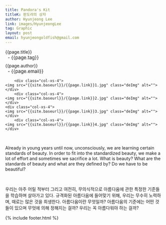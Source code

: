 ```yaml
---
title: Pandora's Kit
titleK: 판도라의 상자
author: Hyunjeong Lee
link: images/HyunjeongLee
tag: Graphic
layout: post
email: hyunjeongoldfish@gmail.com
---	
```


<div class="container">

<div class="deDep">
{{page.title}}<br>
<p style="font-size:15px; margin:0px; padding:0px 0px 0px 8px; margin:0px 0px 8px 0px;">- {{page.tag}}</p>
{{page.author}}<br>
<p style="font-size:15px; margin:0px; padding:0px 0px 0px 8px;">- {{page.email}}</p>
</div>


<div class="row" class="imgcolor">
	
		<div class="col-xs-4">
	<img src="{{site.baseurl}}/{{page.link}}1.jpg" class="deImg" alt=""></div>
		<div class="col-xs-4">
	<img src="{{site.baseurl}}/{{page.link}}2.jpg" class="deImg" alt=""></div>
	<div class="col-xs-4">
	<img src="{{site.baseurl}}/{{page.link}}3.jpg" class="deImg" alt=""></div>
		<div class="col-xs-4">
	<img src="{{site.baseurl}}/{{page.link}}4.jpg" class="deImg" alt=""></div>
	
</div>
<br>

<div class="det lato">



Already in young years until now, unconsciously, we are learning certain standards of beauty. In order to fit into the standardized beauty, we make a lot of effort and sometimes we sacrifice a lot. What is beauty? What are the standards of beauty and what are they defined by? Do we have to be beautiful?



</div>

<br>

<div class="noto">

우리는 아주 어릴 적부터 그리고 여전히, 무의식적으로 아름다움에 관한 특정한 기준들을 학습하며 살아가고 있다. 규격화된 아름다움에 들어맞기 위해, 우리는 무수히 노력하며, 때로는 많은 것을 희생한다. 아름다움이란 무엇일까? 아름다움의 기준에는 어떤 것들이 있으며 무엇에 의해 정해지는 걸까? 우리는 꼭 아름다워야 하는 걸까?


</div>
{% include footer.html %} 